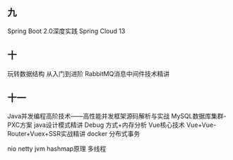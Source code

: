 ## 九
Spring Boot 2.0深度实践
Spring Cloud 13

## 十
玩转数据结构 从入门到进阶
RabbitMQ消息中间件技术精讲

## 十一
Java并发编程高阶技术——高性能并发框架源码解析与实战
MySQL数据库集群-PXC方案
java设计模式精讲 Debug 方式+内存分析 
Vue核心技术 Vue+Vue-Router+Vuex+SSR实战精讲
docker
分布式事务

nio netty jvm hashmap原理 多线程
